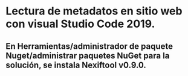 # Lectura de metadatos en sitio web con visual Studio Code 2019.

## En Herramientas/administrador de paquete Nuget/administrar paquetes NuGet para la solución, se instala Nexiftool v0.9.0.


 

